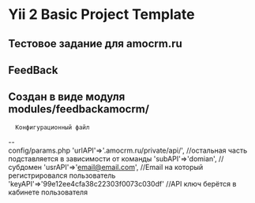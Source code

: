 Yii 2 Basic Project Template
============================

Тестовое задание для amocrm.ru
-------------------


FeedBack
------------
Создан в виде модуля
      modules/feedbackamocrm/
--      
      Конфигурационный файл
--      
      config/params.php
    'urlAPI'=>'.amocrm.ru/private/api/', //оcтальная часть подставляется в зависимости от команды 
    'subAPI'=>'domian', //субдомен
    'usrAPI'=>'email@email.com', //Email на который регистрировался пользователь
    'keyAPI'=>'99e12ee4cfa38c22303f0073c030df' //API ключ берётся в кабинете пользователя
